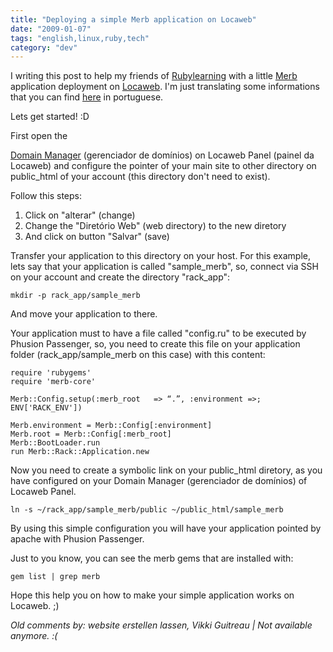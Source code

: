 ```yaml
---
title: "Deploying a simple Merb application on Locaweb"
date: "2009-01-07"
tags: "english,linux,ruby,tech"
category: "dev"
---
```


I writing this post to help my friends of
[Rubylearning](http://rubylearning.org/class/ "Rubylearning.org") with
a little [Merb](http://merbivore.com/ "Merb Official Home Page")
application deployment on [Locaweb](http://www.locaweb.com.br "Locaweb").
I'm just translating some informations that you can find
[here](http://prodblog.locaweb.com.br/2008/11/11/suporte-a-merb-10-na-hospedagem-compartilhada-linux/ "Merb on Linux Share Host (in portuguese )") in portuguese.

Lets get started! :D

First open the

[Domain Manager](http://painel.locaweb.com.br/painel_controle/gerenciador_dominios.asp "Gerenciador de domínios")
(gerenciador de domínios) on Locaweb Panel (painel da Locaweb) and
configure the pointer of your main site to other directory on
public_html of your account (this directory don't need to exist).

Follow this steps:

1. Click on "alterar" (change)
2. Change the "Diretório Web" (web directory) to the new diretory
3. And click on button "Salvar" (save)

Transfer your application to this directory on your host. For this
example, lets say that your application is called "sample_merb", so,
connect via SSH on your account and create the directory "rack_app":

    mkdir -p rack_app/sample_merb
    
And move your application to there.

Your application must to have a file called "config.ru" to be executed
by Phusion Passenger, so, you need to create this file on your
application folder (rack_app/sample_merb on this case) with this
content:

    require 'rubygems'
    require 'merb-core'

    Merb::Config.setup(:merb_root   => “.”, :environment =>; ENV['RACK_ENV'])

    Merb.environment = Merb::Config[:environment]
    Merb.root = Merb::Config[:merb_root]
    Merb::BootLoader.run
    run Merb::Rack::Application.new

Now you need to create a symbolic link on your public_html diretory,
as you have configured on your Domain Manager (gerenciador de domínios)
of Locaweb Panel.

    ln -s ~/rack_app/sample_merb/public ~/public_html/sample_merb

By using this simple configuration you will have your application
pointed by apache with Phusion Passenger.

Just to you know, you can see the merb gems that are installed with:

    gem list | grep merb
    
Hope this help you on how to make your simple application works on Locaweb. ;)



_Old comments by: website erstellen lassen, Vikki Guitreau | Not available anymore. :(_
